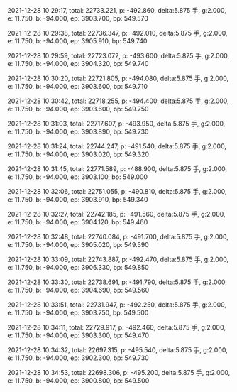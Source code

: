 2021-12-28 10:29:17, total: 22733.221, p: -492.860, delta:5.875 手, g:2.000, e: 11.750, b: -94.000, ep: 3903.700, bp: 549.570

2021-12-28 10:29:38, total: 22736.347, p: -492.010, delta:5.875 手, g:2.000, e: 11.750, b: -94.000, ep: 3905.910, bp: 549.740

2021-12-28 10:29:59, total: 22723.072, p: -493.600, delta:5.875 手, g:2.000, e: 11.750, b: -94.000, ep: 3904.320, bp: 549.740

2021-12-28 10:30:20, total: 22721.805, p: -494.080, delta:5.875 手, g:2.000, e: 11.750, b: -94.000, ep: 3903.600, bp: 549.710

2021-12-28 10:30:42, total: 22718.255, p: -494.400, delta:5.875 手, g:2.000, e: 11.750, b: -94.000, ep: 3903.600, bp: 549.750

2021-12-28 10:31:03, total: 22717.607, p: -493.950, delta:5.875 手, g:2.000, e: 11.750, b: -94.000, ep: 3903.890, bp: 549.730

2021-12-28 10:31:24, total: 22744.247, p: -491.540, delta:5.875 手, g:2.000, e: 11.750, b: -94.000, ep: 3903.020, bp: 549.320

2021-12-28 10:31:45, total: 22771.589, p: -488.900, delta:5.875 手, g:2.000, e: 11.750, b: -94.000, ep: 3903.100, bp: 549.000

2021-12-28 10:32:06, total: 22751.055, p: -490.810, delta:5.875 手, g:2.000, e: 11.750, b: -94.000, ep: 3903.910, bp: 549.340

2021-12-28 10:32:27, total: 22742.185, p: -491.560, delta:5.875 手, g:2.000, e: 11.750, b: -94.000, ep: 3904.120, bp: 549.460

2021-12-28 10:32:48, total: 22740.084, p: -491.700, delta:5.875 手, g:2.000, e: 11.750, b: -94.000, ep: 3905.020, bp: 549.590

2021-12-28 10:33:09, total: 22743.887, p: -492.470, delta:5.875 手, g:2.000, e: 11.750, b: -94.000, ep: 3906.330, bp: 549.850

2021-12-28 10:33:30, total: 22738.691, p: -491.790, delta:5.875 手, g:2.000, e: 11.750, b: -94.000, ep: 3904.690, bp: 549.560

2021-12-28 10:33:51, total: 22731.947, p: -492.250, delta:5.875 手, g:2.000, e: 11.750, b: -94.000, ep: 3903.750, bp: 549.500

2021-12-28 10:34:11, total: 22729.917, p: -492.460, delta:5.875 手, g:2.000, e: 11.750, b: -94.000, ep: 3903.300, bp: 549.470

2021-12-28 10:34:32, total: 22697.315, p: -495.540, delta:5.875 手, g:2.000, e: 11.750, b: -94.000, ep: 3902.300, bp: 549.730

2021-12-28 10:34:53, total: 22698.306, p: -495.200, delta:5.875 手, g:2.000, e: 11.750, b: -94.000, ep: 3900.800, bp: 549.500